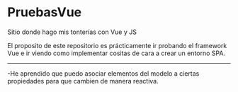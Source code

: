 # PruebasVue
Sitio donde hago mis tonterías con Vue y JS

El proposito de este repositorio es prácticamente ir probando el framework Vue e ir viendo como implementar cositas de cara a crear
un entorno SPA.

----------------------------------------------------------------------------------------------------------------------------------------

-He aprendido que puedo asociar elementos del modelo a ciertas propiedades para que cambien de manera reactiva.
